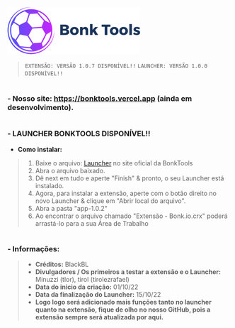 <img src="/Images/IconBonkTools.png" alt="Icon"><img/> 

> `EXTENSÃO: VERSÃO 1.0.7 DISPONÍVEL!!`
> `LAUNCHER: VERSÃO 1.0.0 DISPONÍVEL!!`

# 
### - Nosso site: https://bonktools.vercel.app (ainda em desenvolvimento).
#
### - LAUNCHER BONKTOOLS DISPONÍVEL!!
 - **Como instalar:**

> 1. Baixe o arquivo: [Launcher]() no site oficial da BonkTools
> 2. Abra o arquivo baixado.
> 3. Dê next em tudo e aperte "Finish" & pronto, o seu Launcher está instalado.
> 4. Agora, para instalar a extensão, aperte com o botão direito no novo Launcher & clique em "Abrir local do arquivo".
> 5. Abra a pasta "app-1.0.2"
> 6. Ao encontrar o arquivo chamado "Extensão - Bonk.io.crx" poderá arrastá-lo para a sua Área de Trabalho

#


### - **Informações:**
> - **Créditos:** BlackBL 
> - **Divulgadores / Os primeiros a testar a extensão e o Launcher:** Minuzzi (tlor), tirol (tirolezrafael) 
> - **Data do inicio da criação:** 01/10/22
> - **Data da finalização do Launcher:** 15/10/22
> - **Logo logo será adicionado mais funções tanto no launcher quanto na extensão, fique de olho no nosso GitHub, pois a extensão sempre será atualizada por aqui.**

#
